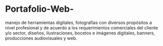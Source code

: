 # Portafolio-Web-
 manejo de  herramientas digitales, fotografías con diversos propósitos a nivel profesional y de acuerdo a los requerimientos comerciales del cliente y/o sector, diseños, ilustraciones, bocetos e imágenes digitales, banners, producciones audiovisuales y web.
